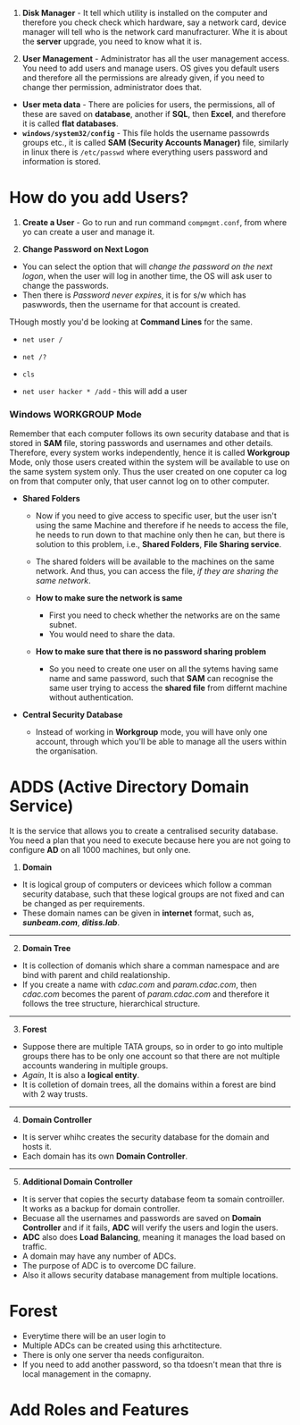 

1. **Disk Manager** - It tell which utility is installed on the computer and therefore you check check which hardware, say a network card, device manager will tell who is the network card manufracturer. Whe it is about the **server** upgrade, you need to know what it is.

2. **User Management** - Administrator has all the user management access. You need to add users and manage users. OS gives you default users and therefore all the permissions are already given, if you need to change ther permission, administrator does that.
  - **User meta data** - There are policies for users, the permissions, all of these are saved on **database**, another if **SQL**, then **Excel**, and therefore it is called **flat databases**.
  - **`windows/system32/config`** - This file holds the username passowrds groups etc., it is called **SAM (Security Accounts Manager)** file, similarly in linux there is `/etc/passwd` where everything users password and information is stored.

# How do you add Users?

1. **Create a User** - Go to run and run command `compmgmt.conf`, from where yo can create a user and manage it.

2. **Change Password on Next Logon**
  - You can select the option that will *change the password on the next logon*, when the user will log in another time, the OS will ask user to change the passwords.
  - Then there is *Password never expires*, it is for s/w which has paswwords, then the username for that account is created. 
  
THough mostly you'd be looking at **Command Lines** for the same.

- `net user /`
- `net /?`
- `cls`

- `net user hacker * /add` - this will add a user 


### Windows WORKGROUP Mode

Remember that each computer follows its own security database and that is stored in **SAM** file, storing passwords and usernames and other details. Therefore, every system works independently, hence it is called **Workgroup** Mode, only those users created within the system will be available to use on the same system system only. Thus the user created on one coputer ca log on from that computer only, that user cannot log on to other computer.

- **Shared Folders**
    - Now if you need to give access to specific user, but the user isn't using the same Machine and therefore if he needs to access the file, he needs to run down to that machine only then he can, but there is solution to this problem, i.e., **Shared Folders**, **File Sharing service**.

    - The shared folders will be available to the machines on the same network. And thus, you can access the file, *if they are sharing the same network*.

    - **How to make sure the network is same**
        - First you need to check whether the networks are on the same subnet.
        - You would need to share the data.
    
    - **How to make sure that there is no password sharing problem**
        - So you need to create one user on all the sytems having same name and same password, such that **SAM** can recognise the same user trying to access the **shared file** from differnt machine without authentication.

- **Central Security Database**
    - Instead of working in **Workgroup** mode, you will have only one account, through which you'll be able to manage all the users within the organisation.


# ADDS (Active Directory Domain Service)

It is the service that allows you to create a centralised security database. You need a plan that you need to execute because here you are not going to configure **AD** on all 1000 machines, but only one.

1. **Domain**
  - It is logical group of computers or devicees which follow a comman security database, such that these logical groups are not fixed and can be changed as per requirements.
  - These domain names can be given in **internet** format, such as, ***sunbeam.com***, ***ditiss.lab***.

---

2. **Domain Tree**
  - It is collection of domanis which share a comman namespace and are bind with parent and child realationship.
  - If you create a name with *cdac.com* and *param.cdac.com*, then *cdac.com* becomes the parent of *param.cdac.com* and therefore it follows the tree structure, hierarchical structure.

---

3. **Forest**
  - Suppose there are multiple TATA groups, so in order to go into multiple groups there has to be only one account so that there are not multiple accounts wandering in multiple groups.
  - *Again*, It is also a **logical entity**.
  - It is colletion of domain trees, all the domains within a forest are bind with 2 way trusts.

---

4. **Domain Controller**
  - It is server whihc creates the security database for the domain and hosts it.
  - Each domain has its own **Domain Controller**.

---

5. **Additional Domain Controller**
  - It is server that copies the securty database feom ta somain controiller. It works as a backup for domain controller.
  - Becuase all the usernames and passwords are saved on **Domain Controller** and if it fails, **ADC** will verify the users and login the users.
  - **ADC** also does **Load Balancing**, meaning it manages the load based on traffic.
  - A domain may have any number of ADCs.
  - The purpose of ADC is to overcome DC failure.
  - Also it allows security database management from multiple locations.



# Forest

- Everytime there will be an user login to 
- Multiple ADCs can be created using this arhctitecture.
- There is only one server tha needs configuraiton. 
- If you need to add another password, so tha tdoesn't mean that thre is local management in the comapny.


# Add Roles and Features







    


